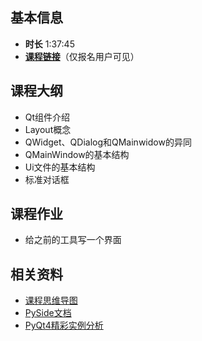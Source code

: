 ## 基本信息

- **时长** 1:37:45
- [**课程链接**](https://ke.qq.com/webcourse/index.html#course_id=252658&term_id=100297899&taid=1549680035224306&vid=m1423sryad3)（仅报名用户可见）


## 课程大纲

- Qt组件介绍
- Layout概念
- QWidget、QDialog和QMainwidow的异同
- QMainWindow的基本结构
- Ui文件的基本结构
- 标准对话框

## 课程作业

- 给之前的工具写一个界面

## 相关资料

- [课程思维导图](https://processon.com/mindmap/5a38dadee4b07c8d893bb5bd)
- [PySide文档](http://srinikom.github.io/pyside-docs/index.html)
- [PyQt4精彩实例分析](http://www.linuxidc.com/Linux/2012-06/63652.htm)